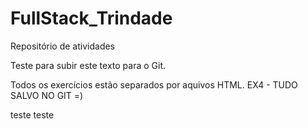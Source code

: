 # FullStack_Trindade
Repositório de atividades 

Teste para subir este texto para o Git.

Todos os exercícios estão separados por aquivos HTML.
EX4 - TUDO SALVO NO GIT =)

teste teste